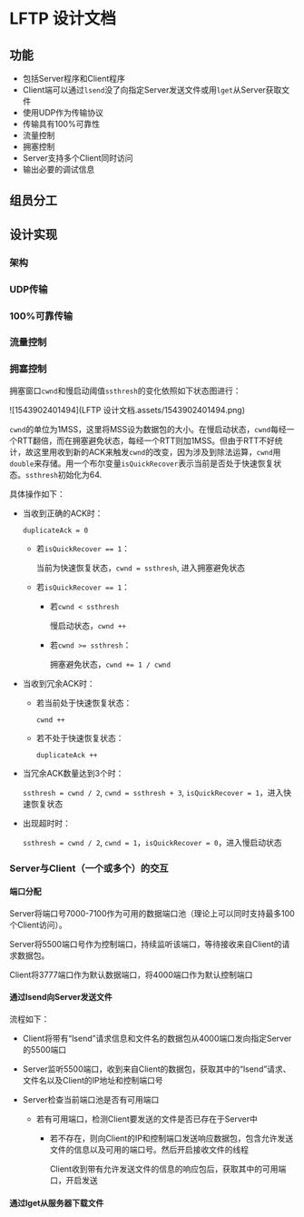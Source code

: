 # LFTP 设计文档

## 功能

- 包括Server程序和Client程序
- Client端可以通过`lsend`没了向指定Server发送文件或用`lget`从Server获取文件
- 使用UDP作为传输协议
- 传输具有100%可靠性
- 流量控制
- 拥塞控制
- Server支持多个Client同时访问
- 输出必要的调试信息



## 组员分工





## 设计实现

### 架构



### UDP传输



### 100%可靠传输



### 流量控制





### 拥塞控制

拥塞窗口`cwnd`和慢启动阈值`ssthresh`的变化依照如下状态图进行：

![1543902401494](LFTP 设计文档.assets/1543902401494.png)

`cwnd`的单位为1MSS，这里将MSS设为数据包的大小。在慢启动状态，`cwnd`每经一个RTT翻倍，而在拥塞避免状态，每经一个RTT则加1MSS。但由于RTT不好统计，故这里用收到新的ACK来触发`cwnd`的改变，因为涉及到除法运算，`cwnd`用`double`来存储。用一个布尔变量`isQuickRecover`表示当前是否处于快速恢复状态。`ssthresh`初始化为64.

具体操作如下：

- 当收到正确的ACK时：

  `duplicateAck = 0`

  - 若`isQuickRecover == 1`：

    当前为快速恢复状态，`cwnd = ssthresh`, 进入拥塞避免状态

  - 若`isQuickRecover == 1`：

    - 若`cwnd < ssthresh`

      慢启动状态，`cwnd ++`

    - 若`cwnd >= ssthresh`：

      拥塞避免状态，`cwnd += 1 / cwnd`

- 当收到冗余ACK时：

  - 若当前处于快速恢复状态：

    `cwnd ++`

  - 若不处于快速恢复状态：

    `duplicateAck ++`

- 当冗余ACK数量达到3个时：

  `ssthresh = cwnd / 2`, `cwnd = ssthresh + 3`, `isQuickRecover = 1`，进入快速恢复状态

- 出现超时时：

  `ssthresh = cwnd / 2`, `cwnd = 1`，`isQuickRecover = 0`，进入慢启动状态



### Server与Client（一个或多个）的交互

#### 端口分配

Server将端口号7000-7100作为可用的数据端口池（理论上可以同时支持最多100个Client访问）。

Server将5500端口号作为控制端口，持续监听该端口，等待接收来自Client的请求数据包。

Client将3777端口作为默认数据端口，将4000端口作为默认控制端口

#### 通过lsend向Server发送文件

流程如下：

- Client将带有“lsend”请求信息和文件名的数据包从4000端口发向指定Server的5500端口

- Server监听5500端口，收到来自Client的数据包，获取其中的“lsend”请求、文件名以及Client的IP地址和控制端口号

- Server检查当前端口池是否有可用端口

  - 若有可用端口，检测Client要发送的文件是否已存在于Server中

    - 若不存在，则向Client的IP和控制端口发送响应数据包，包含允许发送文件的信息以及可用的端口号。然后开启接收文件的线程

      Client收到带有允许发送文件的信息的响应包后，获取其中的可用端口，开启发送

#### 通过lget从服务器下载文件

















